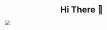 <h1 align="center">Hi There 👋</h1>

[<img src="http://www.google.com.au/images/nav_logo7.png">](http://google.com.au/)
